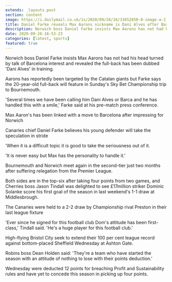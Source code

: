 ```yaml
---
extends: _layouts.post
section: content
image: https://i.dailymail.co.uk/1s/2020/09/26/16/33652850-0-image-a-2_1601133953182.jpg 
title: Daniel Farke reveals Max Aarons nickname is Dani Alves after Barcelona transfer links 
description: Norwich boss Daniel Farke insists Max Aarons has not had his head turned by talk of Barcelona interest and revealed the full-back has been dubbed Dani Alves in training. 
date: 2020-09-26-16-53-23 
categories: [latest, sports] 
featured: true 
--- 
```

Norwich boss Daniel Farke insists Max Aarons has not had his head turned by talk of Barcelona interest and revealed the full-back has been dubbed 'Dani Alves' in training.

Aarons has reportedly been targeted by the Catalan giants but Farke says the 20-year-old full-back will feature in Sunday's Sky Bet Championship trip to Bournemouth.

'Several times we have been calling him Dani Alves or Barca and he has handled this with a smile,' Farke said at his pre-match press conference.

Max Aaron's has been linked with a move to Barcelona after impressing for Norwich 

Canaries chief Daniel Farke believes his young defender will take the speculation in stride

'When it is a difficult topic it is good to take the seriousness out of it.

'It is never easy but Max has the personality to handle it.'

Bournemouth and Norwich meet again in the second-tier just two months after suffering relegation from the Premier League.

Both sides are in the top-six after taking four points from two games, and Cherries boss Jason Tindall was delighted to see £17million striker Dominic Solanke score his first goal of the season in last weekend's 1-1 draw at Middlesbrough.

The Canaries were held to a 2-2 draw by Championship rival Preston in their last league fixture

'Ever since he signed for this football club Dom's attitude has been first-class,' Tindall said. 'He's a huge player for this football club.'

High-flying Bristol City seek to extend their 100 per cent league record against bottom-placed Sheffield Wednesday at Ashton Gate.

Robins boss Dean Holden said: 'They're a team who have started the season with an attitude of nothing to lose with their points deduction.'

Wednesday were deducted 12 points for breaching Profit and Sustainability rules and have yet to concede this season in picking up four points. 

